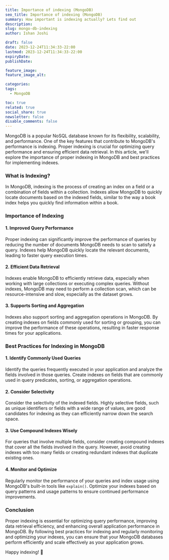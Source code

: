 ```yaml
---
title: Importance of indexing (MongoDB)
seo_title: Importance of indexing (MongoDB)
summary: How important is indexing actually? Lets find out
description: 
slug: mongo-db-indexing
author: Ishan Joshi

draft: false
date: 2023-12-24T11:34:33-22:00
lastmod: 2023-12-24T11:34:33-22:00
expiryDate: 
publishDate: 

feature_image: 
feature_image_alt: 

categories:
tags:
  - MongoDB

toc: true
related: true
social_share: true
newsletter: false
disable_comments: false
---
```


MongoDB is a popular NoSQL database known for its flexibility, scalability, and performance. One of the key features that contribute to MongoDB's performance is indexing. Proper indexing is crucial for optimizing query performance and ensuring efficient data retrieval. In this article, we'll explore the importance of proper indexing in MongoDB and best practices for implementing indexes.

### What is Indexing?

In MongoDB, indexing is the process of creating an index on a field or a combination of fields within a collection. Indexes allow MongoDB to quickly locate documents based on the indexed fields, similar to the way a book index helps you quickly find information within a book.

### Importance of Indexing

#### 1. Improved Query Performance

Proper indexing can significantly improve the performance of queries by reducing the number of documents MongoDB needs to scan to satisfy a query. Indexes help MongoDB quickly locate the relevant documents, leading to faster query execution times.

#### 2. Efficient Data Retrieval

Indexes enable MongoDB to efficiently retrieve data, especially when working with large collections or executing complex queries. Without indexes, MongoDB may need to perform a collection scan, which can be resource-intensive and slow, especially as the dataset grows.

#### 3. Supports Sorting and Aggregation

Indexes also support sorting and aggregation operations in MongoDB. By creating indexes on fields commonly used for sorting or grouping, you can improve the performance of these operations, resulting in faster response times for your applications.

### Best Practices for Indexing in MongoDB

#### 1. Identify Commonly Used Queries

Identify the queries frequently executed in your application and analyze the fields involved in those queries. Create indexes on fields that are commonly used in query predicates, sorting, or aggregation operations.

#### 2. Consider Selectivity

Consider the selectivity of the indexed fields. Highly selective fields, such as unique identifiers or fields with a wide range of values, are good candidates for indexing as they can efficiently narrow down the search space.

#### 3. Use Compound Indexes Wisely

For queries that involve multiple fields, consider creating compound indexes that cover all the fields involved in the query. However, avoid creating indexes with too many fields or creating redundant indexes that duplicate existing ones.

#### 4. Monitor and Optimize

Regularly monitor the performance of your queries and index usage using MongoDB's built-in tools like `explain()`. Optimize your indexes based on query patterns and usage patterns to ensure continued performance improvements.

### Conclusion

Proper indexing is essential for optimizing query performance, improving data retrieval efficiency, and enhancing overall application performance in MongoDB. By following best practices for indexing and regularly monitoring and optimizing your indexes, you can ensure that your MongoDB databases perform efficiently and scale effectively as your application grows.

Happy indexing! :rocket: 
